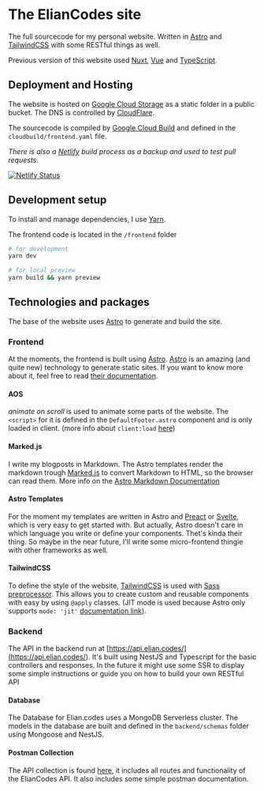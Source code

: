# The ElianCodes site

The full sourcecode for my personal website. Written in [Astro](<https://astro.build>) and [TailwindCSS](<https://tailwindcss.com>) with some RESTful things as well.

Previous version of this website used [Nuxt](<https://www.nuxtjs.org>), [Vue](<https://www.vuejs.org>) and [TypeScript](<https://www.typescript-lang.com>).

## Deployment and Hosting

The website is hosted on [Google Cloud Storage](<https://cloud.google.com/storage>) as a static folder in a public bucket. The DNS is controlled by [CloudFlare](<https://www.cloudflare.com>).

The sourcecode is compiled by [Google Cloud Build](<https://cloud.google.com/build>) and defined in the `cloudbuild/frontend.yaml` file.

*There is also a [Netlify](<https://www.netlify.com/>) build process as a backup and used to test pull requests.*

[![Netlify Status](https://api.netlify.com/api/v1/badges/dd18ec5d-73cf-4df0-bdc6-39495b6ce3f1/deploy-status)](https://app.netlify.com/sites/elianvancutsem/deploys)

## Development setup

To install and manage dependencies, I use [Yarn](<https://yarnpkg.com/>).

The frontend code is located in the `/frontend` folder

```bash
# for development
yarn dev

# for local preview
yarn build && yarn preview
```

## Technologies and packages

The base of the website uses [Astro](<https://astro.build>) to generate and build the site.

### Frontend

At the moments, the frontend is built using [Astro](<https://astro.build>). [Astro](<https://astro.build>) is an amazing (and quite new) technology to generate static sites. If you want to know more about it, feel free to read [their documentation](<https://docs.astro.build/getting-started>).

#### AOS

*animate on scroll* is used to animate some parts of the website. The `<script>` for it is defined in the `DefaultFooter.astro` component and is only loaded in client. (more info about `client:load` [here](<https://docs.astro.build/core-concepts/component-hydration>))

#### Marked.js

I write my blogposts in Markdown. The Astro templates render the markdown trough [Marked.js](<https://github.com/markedjs/marked>) to convert Markdown to HTML, so the browser can read them. More info on the [Astro Markdown Documentation](<https://docs.astro.build/guides/markdown-content>)

#### Astro Templates

For the moment my templates are written in Astro and [Preact](<https://preactjs.com/>) or [Svelte](<https://www.svelte.dev>), which is very easy to get started with. But actually, Astro doesn't care in which language you write or define your components. Thet's kinda their thing. So maybe in the near future, I'll write some micro-frontend thingie with other frameworks as well.

#### TailwindCSS

To define the style of the website, [TailwindCSS](<https://tailwindcss.com>) is used with [Sass preprocessor](<https://sass-lang.com/>). This allows you to create custom and reusable components with easy by using `@apply` classes. (JIT mode is used because Astro only supports `mode: 'jit'` [documentation link](<https://docs.astro.build/guides/styling#tailwind>)).

### Backend

The API in the backend run at [https://api.elian.codes/](<https://api.elian.codes/>). It's built using NestJS and Typescript for the basic controllers and responses. In the future it might use some SSR to display some simple instructions or guide you on how to build your own RESTful API

#### Database

The Database for Elian.codes uses a MongoDB Serverless cluster. The models in the database are built and defined in the `backend/schemas` folder using Mongoose and NestJS.

#### Postman Collection

The API collection is found [here](<https://www.postman.com/eliancodes/workspace/Elian-Codes~cf60fb2b-3492-43c4-b1ac-94f6a5b84354/collection/10995526-3db7205e-0e14-4170-8767-c3a25f3df900>), it includes all routes and functionality of the ElianCodes API. It also includes some simple postman documentation.

